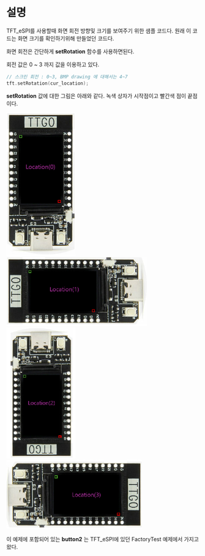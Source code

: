# 설명

TFT_eSPI를 사용할때 화면 회전 방향및 크기를 보여주기 위한 샘플 코드다. 원래 이 코드는 화면 크기를 확인하기위해 만들었던 코드다.

화면 회전은 간단하게 **setRotation** 함수를 사용하면된다.

회전 값은 0 ~ 3 까지 값을 이용하고 있다.

```c
// 스크린 회전 : 0~3, BMP drawing 에 대해서는 4~7
tft.setRotation(cur_location);
```

**setRotation** 값에 대한 그림은 아래와 같다. 녹색 상자가 시작점이고 빨간색 점이 끝점이다.

![](image/rotation_0.png) ![](image/rotation_1.png) ![](image/rotation_2.png) ![](image/rotation_3.png)

이 예제에 포함되어 있는 **button2** 는 TFT_eSPI에 있던 FactoryTest 예제에서 가지고 왔다.